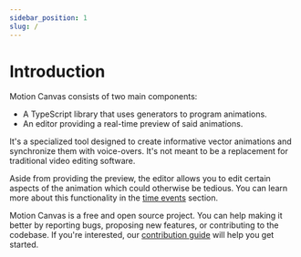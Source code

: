```yaml
---
sidebar_position: 1
slug: /
---
```


# Introduction

Motion Canvas consists of two main components:

- A TypeScript library that uses generators to program animations.
- An editor providing a real-time preview of said animations.

It's a specialized tool designed to create informative vector animations and
synchronize them with voice-overs. It's not meant to be a replacement for
traditional video editing software.

Aside from providing the preview, the editor allows you to edit certain aspects
of the animation which could otherwise be tedious. You can learn more about this
functionality in the [time events](/docs/time-events) section.

Motion Canvas is a free and open source project. You can help making it better
by reporting bugs, proposing new features, or contributing to the codebase. If
you're interested, our [contribution guide][contributing] will help you get
started.

[contributing]: https://github.com/revideo/revideo/blob/main/CONTRIBUTING.md
